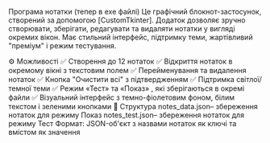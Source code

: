 Програма нотатки (тепер в ехе файлі)
Це графічний блокнот-застосунок, створений за допомогою [CustomTkinter]. Додаток дозволяє зручно створювати, зберігати, редагувати та видаляти нотатки у вигляді окремих вікон. Має стильний інтерфейс, підтримку теми, жартівливий "преміум" і режим тестування.

⚙️ Можливості
✅ Створення до 12 нотаток
✅ Відкриття нотаток в окремому вікні з текстовим полем
✅ Перейменування та видалення нотаток
✅ Кнопка "Очистити всі" з підтвердженням
✅ Підтримка світлої/темної теми
✅ Режим «Тест» та «Показ» , які зберігаються в окремі файли
✅ Візуальний інтерфейс з темно-фіолетовим фоном, білим текстом і зеленими кнопками
📁 Структура
notes_data.json– збереження нотаток для режиму Показ
notes_test.json– збереження нотаток для режиму Тест
Формат: JSON-об'єкт з назвами нотаток як ключі та вмістом як значення
